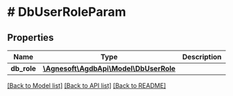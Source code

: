 # # DbUserRoleParam

## Properties

Name | Type | Description | Notes
------------ | ------------- | ------------- | -------------
**db_role** | [**\Agnesoft\AgdbApi\Model\DbUserRole**](DbUserRole.md) |  |

[[Back to Model list]](../../README.md#models) [[Back to API list]](../../README.md#endpoints) [[Back to README]](../../README.md)
